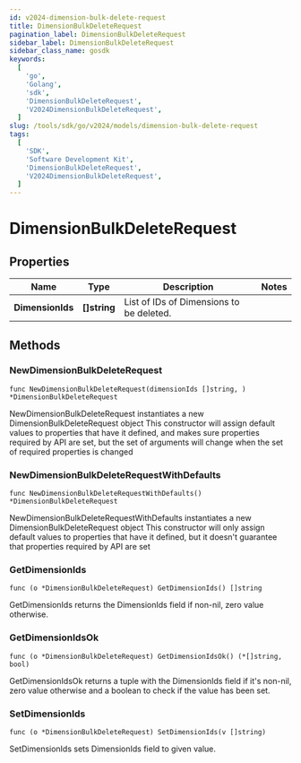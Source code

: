 ```yaml
---
id: v2024-dimension-bulk-delete-request
title: DimensionBulkDeleteRequest
pagination_label: DimensionBulkDeleteRequest
sidebar_label: DimensionBulkDeleteRequest
sidebar_class_name: gosdk
keywords:
  [
    'go',
    'Golang',
    'sdk',
    'DimensionBulkDeleteRequest',
    'V2024DimensionBulkDeleteRequest',
  ]
slug: /tools/sdk/go/v2024/models/dimension-bulk-delete-request
tags:
  [
    'SDK',
    'Software Development Kit',
    'DimensionBulkDeleteRequest',
    'V2024DimensionBulkDeleteRequest',
  ]
---
```


# DimensionBulkDeleteRequest

## Properties

| Name | Type | Description | Notes |
| --- | --- | --- | --- |
| **DimensionIds** | **[]string** | List of IDs of Dimensions to be deleted. |

## Methods

### NewDimensionBulkDeleteRequest

`func NewDimensionBulkDeleteRequest(dimensionIds []string, ) *DimensionBulkDeleteRequest`

NewDimensionBulkDeleteRequest instantiates a new DimensionBulkDeleteRequest object This constructor will assign default values to properties that have it defined, and makes sure properties required by API are set, but the set of arguments will change when the set of required properties is changed

### NewDimensionBulkDeleteRequestWithDefaults

`func NewDimensionBulkDeleteRequestWithDefaults() *DimensionBulkDeleteRequest`

NewDimensionBulkDeleteRequestWithDefaults instantiates a new DimensionBulkDeleteRequest object This constructor will only assign default values to properties that have it defined, but it doesn't guarantee that properties required by API are set

### GetDimensionIds

`func (o *DimensionBulkDeleteRequest) GetDimensionIds() []string`

GetDimensionIds returns the DimensionIds field if non-nil, zero value otherwise.

### GetDimensionIdsOk

`func (o *DimensionBulkDeleteRequest) GetDimensionIdsOk() (*[]string, bool)`

GetDimensionIdsOk returns a tuple with the DimensionIds field if it's non-nil, zero value otherwise and a boolean to check if the value has been set.

### SetDimensionIds

`func (o *DimensionBulkDeleteRequest) SetDimensionIds(v []string)`

SetDimensionIds sets DimensionIds field to given value.

